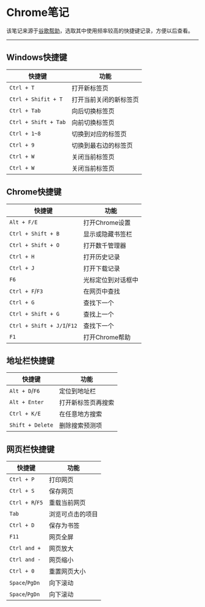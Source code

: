# Chrome笔记

该笔记来源于[谷歌帮助](https://support.google.com/chrome/answer/157179?hl=en "点击转到谷歌帮助")，选取其中使用频率较高的快捷键记录，方便以后查看。  

--------

## Windows快捷键

快捷键|功能
-----|-----
`Ctrl + T`|打开新标签页
`Ctrl + Shifit + T`|打开当前关闭的新标签页
`Ctrl + Tab`|向后切换标签页
`Ctrl + Shift + Tab`|向前切换标签页
`Ctrl + 1~8`|切换到对应的标签页
`Ctrl + 9`|切换到最右边的标签页
`Ctrl + W`|关闭当前标签页
`Ctrl + W`|关闭当前标签页

## Chrome快捷键

快捷键|功能
-----|-----
`Alt + F/E`|打开Chrome设置
`Ctrl + Shift + B`|显示或隐藏书签栏
`Ctrl + Shift + O`|打开数千管理器
`Ctrl + H`|打开历史记录
`Ctrl + J`|打开下载记录
`F6`|光标定位到对话框中
`Ctrl + F`/`F3`|在网页中查找
`Ctrl + G`|查找下一个
`Ctrl + Shift + G`|查找上一个
`Ctrl + Shift + J/I`/`F12`|查找下一个
`F1`|打开Chrome帮助

## 地址栏快捷键

快捷键|功能
-----|-----
`Alt + D`/`F6`|定位到地址栏
`Alt + Enter`|打开新标签页再搜索
`Ctrl + K/E`|在任意地方搜索
`Shift + Delete`|删除搜索预测项

## 网页栏快捷键

快捷键|功能
-----|-----
`Ctrl + P`|打印网页
`Ctrl + S`|保存网页
`Ctrl + R`/`F5`|重载当前网页
`Tab`|浏览可点击的项目
`Ctrl + D`|保存为书签
`F11`|网页全屏
`Ctrl and +`|网页放大
`Ctrl and -`|网页缩小
`Ctrl + 0`|重置网页大小
`Space`/`PgDn`|向下滚动
`Space`/`PgDn`|向下滚动
